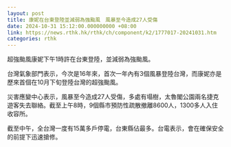 ```yaml
---
layout: post
title: 康妮在台東登陸並減弱為強颱風　風暴至今造成27人受傷
date: 2024-10-31 15:12:00.000000000 +08:00
link: https://news.rthk.hk/rthk/ch/component/k2/1777017-20241031.htm
categories: rthk
---
```


超強颱風康妮下午1時許在台東登陸，並減弱為強颱風。

台灣氣象部門表示，今次是16年來，首次一年內有3個風暴登陸台灣，而康妮亦是歷來首個在10月下旬登陸台灣的超強颱風。

災害應變中心表示，風暴至今造成27人受傷，多處有塌樹，太魯閣公園兩名捷克遊客失去聯絡。截至上午8時，9個縣市預防性疏散撤離8600人，1300多人入住收容所。

截至中午，全台灣一度有15萬多戶停電，台東縣佔最多。台電表示，會在確保安全的前提下迅速搶修。
